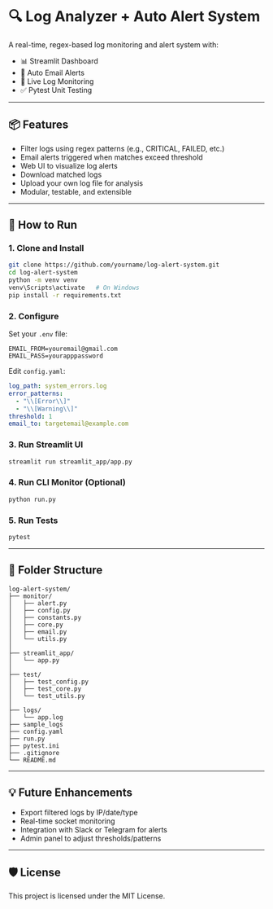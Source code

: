 # 🔍 Log Analyzer + Auto Alert System

A real-time, regex-based log monitoring and alert system with:

- 📊 Streamlit Dashboard
- 📧 Auto Email Alerts
- 🔁 Live Log Monitoring
- ✅ Pytest Unit Testing

---

## 📦 Features

- Filter logs using regex patterns (e.g., CRITICAL, FAILED, etc.)
- Email alerts triggered when matches exceed threshold
- Web UI to visualize log alerts
- Download matched logs
- Upload your own log file for analysis
- Modular, testable, and extensible

---

## 🚀 How to Run

### 1. Clone and Install

```bash
git clone https://github.com/yourname/log-alert-system.git
cd log-alert-system
python -m venv venv
venv\Scripts\activate   # On Windows
pip install -r requirements.txt
```

### 2. Configure

Set your `.env` file:

```env
EMAIL_FROM=youremail@gmail.com
EMAIL_PASS=yourapppassword
```

Edit `config.yaml`:

```yaml
log_path: system_errors.log
error_patterns:
  - "\\[Error\\]"
  - "\\[Warning\\]"
threshold: 1
email_to: targetemail@example.com
```

### 3. Run Streamlit UI

```bash
streamlit run streamlit_app/app.py
```

### 4. Run CLI Monitor (Optional)

```bash
python run.py
```

### 5. Run Tests

```bash
pytest
```

---

## 📁 Folder Structure

```
log-alert-system/
├── monitor/
│   ├── alert.py
│   ├── config.py
│   ├── constants.py
│   ├── core.py
│   ├── email.py
│   └── utils.py
│
├── streamlit_app/
│   └── app.py
│
├── test/
│   ├── test_config.py
│   ├── test_core.py
│   └── test_utils.py
│
├── logs/
│   └── app.log
├── sample_logs
├── config.yaml
├── run.py
├── pytest.ini
├── .gitignore
└── README.md
```

---

## 💡 Future Enhancements

- Export filtered logs by IP/date/type
- Real-time socket monitoring
- Integration with Slack or Telegram for alerts
- Admin panel to adjust thresholds/patterns

---

## 🛡️ License

This project is licensed under the MIT License.
